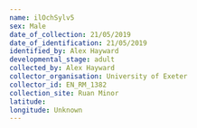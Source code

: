 ```yaml
---
name: ilOchSylv5
sex: Male
date_of_collection: 21/05/2019
date_of_identification: 21/05/2019
identified_by: Alex Hayward
developmental_stage: adult
collected_by: Alex Hayward
collector_organisation: University of Exeter
collector_id: EN_RM_1382
collection_site: Ruan Minor
latitude: 
longitude: Unknown
---
```


